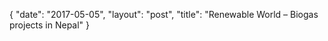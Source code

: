 {
   "date": "2017-05-05",
   "layout": "post",
   "title": "Renewable World – Biogas projects in Nepal"
}

